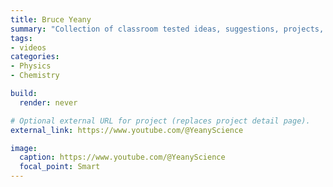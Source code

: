 ```yaml
---
title: Bruce Yeany
summary: "Collection of classroom tested ideas, suggestions, projects, and experiments."
tags:
- videos
categories:
- Physics
- Chemistry

build:
  render: never

# Optional external URL for project (replaces project detail page).
external_link: https://www.youtube.com/@YeanyScience

image:
  caption: https://www.youtube.com/@YeanyScience
  focal_point: Smart
---
```

